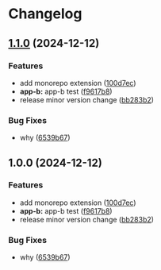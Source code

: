 # Changelog

## [1.1.0](https://github.com/ndesilets/ci-test/compare/v1.0.0...v1.1.0) (2024-12-12)


### Features

* add monorepo extension ([100d7ec](https://github.com/ndesilets/ci-test/commit/100d7ecb6637b400d68cf1cb0a163bf874197e83))
* **app-b:** app-b test ([f9617b8](https://github.com/ndesilets/ci-test/commit/f9617b880e2c6d09b7f94233051c735e5c8dda37))
* release minor version change ([bb283b2](https://github.com/ndesilets/ci-test/commit/bb283b25dfc7ee690c0ca3bc80a66b304a25b0e9))


### Bug Fixes

* why ([6539b67](https://github.com/ndesilets/ci-test/commit/6539b67a29fd1573881e2dc00a57ad40ddf9ae17))

## 1.0.0 (2024-12-12)


### Features

* add monorepo extension ([100d7ec](https://github.com/ndesilets/ci-test/commit/100d7ecb6637b400d68cf1cb0a163bf874197e83))
* **app-b:** app-b test ([f9617b8](https://github.com/ndesilets/ci-test/commit/f9617b880e2c6d09b7f94233051c735e5c8dda37))
* release minor version change ([bb283b2](https://github.com/ndesilets/ci-test/commit/bb283b25dfc7ee690c0ca3bc80a66b304a25b0e9))


### Bug Fixes

* why ([6539b67](https://github.com/ndesilets/ci-test/commit/6539b67a29fd1573881e2dc00a57ad40ddf9ae17))
